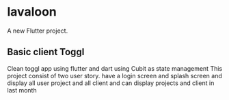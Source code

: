 # lavaloon

A new Flutter project.

## Basic client Toggl

Clean toggl app using flutter and dart using Cubit as state management This project consist of two user story.
have a login screen and splash screen and display all user project and all client
and can display projects and client in last month